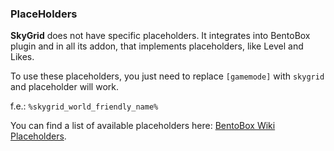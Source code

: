 <h3>PlaceHolders</h3>

**SkyGrid** does not have specific placeholders. It integrates into BentoBox plugin and in all its addon, that implements placeholders, like Level and Likes. 

To use these placeholders, you just need to replace `[gamemode]` with `skygrid` and placeholder will work.

f.e.: `%skygrid_world_friendly_name%`

You can find a list of available placeholders here: [BentoBox Wiki Placeholders](https://github.com/BentoBoxWorld/BentoBox/wiki/Placeholders#default-placeholders-for-gamemode-addons).